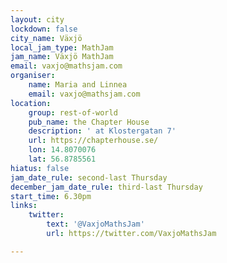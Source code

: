 ```yaml
---
layout: city
lockdown: false
city_name: Växjö
local_jam_type: MathJam
jam_name: Växjö MathJam
email: vaxjo@mathsjam.com
organiser:
    name: Maria and Linnea
    email: vaxjo@mathsjam.com
location:
    group: rest-of-world
    pub_name: the Chapter House
    description: ' at Klostergatan 7'
    url: https://chapterhouse.se/
    lon: 14.8070076
    lat: 56.8785561
hiatus: false
jam_date_rule: second-last Thursday
december_jam_date_rule: third-last Thursday
start_time: 6.30pm
links:
    twitter:
        text: '@VaxjoMathsJam'
        url: https://twitter.com/VaxjoMathsJam

---
```


